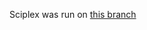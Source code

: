 Sciplex was run on [this branch](https://github.com/theislab/chemCPA/tree/485298a111770ac6a5eb53bb4d0ec4b79eff1bbc)